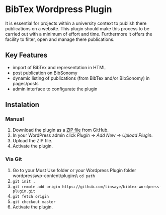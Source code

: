 # BibTex Wordpress Plugin
It is essential for projects within a university context to publish there publications on a website. This plugin should make this process to be carried out with a minimum of effort and time. Furthermore it offers the facility to filter, open and manage there publications.

## Key Features
*   import of BibTex and representation in HTML
*   post publication on BibSonomy
*   dynamic listing of publications (from BibTex and/or BibSonomy) in pages/posts
*   admin interface to configurate the plugin

## Instalation
### Manual
1. Download the plugin as a [ZIP file](https://github.com/tinsaye/bibtex-wordpress-plugin/archive/master.zip) from GitHub.
2. In your WordPress admin click *Plugin -> Add New -> Upload Plugin*.
3. Upload the ZIP file.
4. Activate the plugin.

### Via Git
1. Go to your Must Use folder or your Wordpress Plugin folder wordpress\wp-content\plugins\ `cd path`
2. `git init .`
3. `git remote add origin https://github.com/tinsaye/bibtex-wordpress-plugin.git`
4. `git fetch origin`
5. `git checkout master`
5. Activate the plugin.